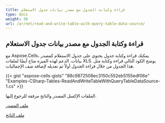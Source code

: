 ```yaml
---
title: قراءة وكتابة الجدول مع مصدر بيانات جدول الاستعلام
type: docs
weight: 30
url: /ar/net/read-and-write-table-with-query-table-data-source/
---
```


## **قراءة وكتابة الجدول مع مصدر بيانات جدول الاستعلام**
مع Aspose.Cells، يمكنك قراءة وكتابة جدول يحتوي على جدول الاستعلام كمصدر بيانات. الدعم لهذه الميزة متاح أيضًا لملفات XLS. يوضح الكود التالي قراءة وكتابة مثل هذا الجدول من خلال قراءة الجدول أولاً ثم تعديله لإضافة صف الإجماليات.

{{< gist "aspose-cells-gists" "88c9872508ec3150c552eb5155edf06e" "Examples-CSharp-Tables-ReadAndWriteTableWithQueryTableDataSource-1.cs" >}}

الملفات الإكسل المصدر والناتج مرفقة للرجوع إليها.

[ملف المصدر](96928091.xls)

[ملف الناتج](96928092.xls)
